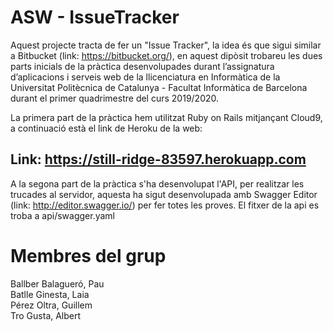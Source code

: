 # ASW - IssueTracker


Aquest projecte tracta de fer un "Issue Tracker", la idea és que sigui similar a Bitbucket (link: https://bitbucket.org/), en aquest dipòsit trobareu les dues parts inicials de la pràctica desenvolupades durant l’assignatura d’aplicacions i serveis web de la llicenciatura en Informàtica de la Universitat Politècnica de Catalunya - Facultat Informàtica de Barcelona durant el primer quadrimestre del curs 2019/2020.

La primera part de la pràctica hem utilitzat Ruby on Rails mitjançant Cloud9, a continuació està el link de Heroku de la web:

## Link: https://still-ridge-83597.herokuapp.com

A la segona part de la pràctica s'ha desenvolupat l'API, per realitzar les trucades al servidor, aquesta ha sigut desenvolupada amb Swagger Editor (link: http://editor.swagger.io/) per fer totes les proves. El fitxer de la api es troba a api/swagger.yaml 

# Membres del grup
Ballber Balagueró, Pau  
Batlle Ginesta, Laia  
Pérez Oltra, Guillem  
Tro Gusta, Albert  


